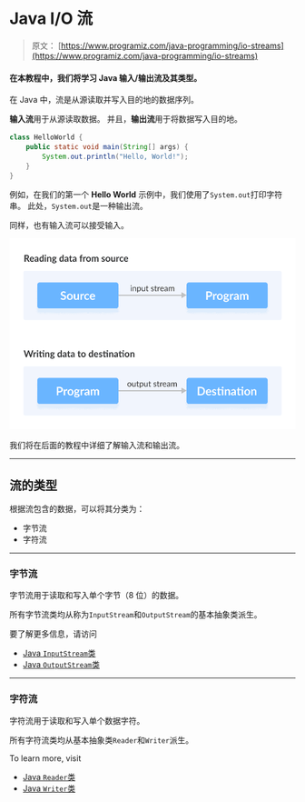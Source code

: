 # Java I/O 流

> 原文： [https://www.programiz.com/java-programming/io-streams](https://www.programiz.com/java-programming/io-streams)

#### 在本教程中，我们将学习 Java 输入/输出流及其类型。

在 Java 中，流是从源读取并写入目的地的数据序列。

**输入流**用于从源读取数据。 并且，**输出流**用于将数据写入目的地。

```java
class HelloWorld {
    public static void main(String[] args) {
        System.out.println("Hello, World!"); 
    }
} 
```

例如，在我们的第一个 **Hello World** 示例中，我们使用了`System.out`打印字符串。 此处，`System.out`是一种输出流。

同样，也有输入流可以接受输入。

![Input stream reads data from source to program and output stream writes file from program to destination](img/1b48ed886c7b8008de31fcff3d738cad.png "Java Input Stream and Output Stream")

我们将在后面的教程中详细了解输入流和输出流。

* * *

## 流的类型

根据流包含的数据，可以将其分类为：

*   字节流
*   字符流

* * *

### 字节流

字节流用于读取和写入单个字节（8 位）的数据。

所有字节流类均从称为`InputStream`和`OutputStream`的基本抽象类派生。

要了解更多信息，请访问

*   [Java `InputStream`类](/java-programming/inputstream "Java InputStream Class")
*   [Java `OutputStream`类](/java-programming/outputstream "Java OutputStream Class")

* * *

### 字符流

字符流用于读取和写入单个数据字符。

所有字符流类均从基本抽象类`Reader`和`Writer`派生。

To learn more, visit

*   [Java `Reader`类](/java-programming/reader "Java Reader Class")
*   [Java `Writer`类](/java-programming/writer "Java Writer Class")